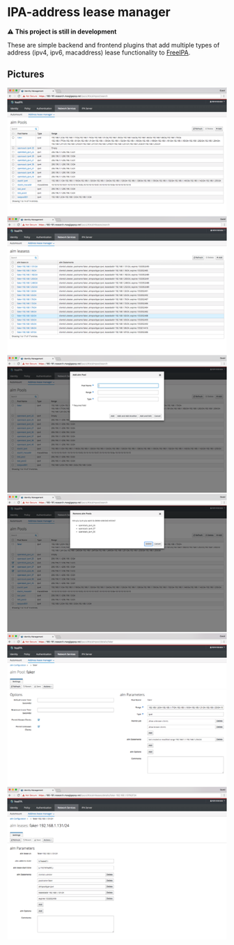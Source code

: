 # IPA-address lease manager

:warning: **This project is still in development**

These are simple backend and frontend plugins that add multiple types of address (ipv4, ipv6, macaddress) lease functionality to [FreeIPA](http://www.freeipa.org).

## Pictures

![img](https://github.com/Johnlovescoding/freeipa_automation_plugins/blob/master/UI1.png)
![img](https://github.com/Johnlovescoding/freeipa_automation_plugins/blob/master/UI2.png)
![img](https://github.com/Johnlovescoding/freeipa_automation_plugins/blob/master/UI3.png)
![img](https://github.com/Johnlovescoding/freeipa_automation_plugins/blob/master/UI4.png)
![img](https://github.com/Johnlovescoding/freeipa_automation_plugins/blob/master/UI5.png)
![img](https://github.com/Johnlovescoding/freeipa_automation_plugins/blob/master/UI6.png)

